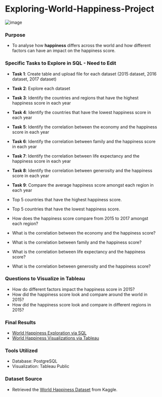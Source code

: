# Exploring-World-Happiness-Project
![image](https://github.com/JennaDahan/Exploring-World-Happiness-Project/assets/142054522/3b50a3ad-0f52-4827-a00a-170327fcc8a3)
### Purpose
- To analyse how **happiness** differs across the world and how different factors can have an impact on the happiness score. 

### Specific Tasks to Explore in SQL - Need to Edit
- **Task 1**: Create table and upload file for each dataset (2015 dataset, 2016 dataset, 2017 dataset)
- **Task 2**: Explore each dataset
- **Task 3**: Identify the countries and regions that have the highest happiness score in each year
- **Task 4**: Identify the countries that have the lowest happiness score in each year
- **Task 5**: Identify the correlation between the economy and the happiness score in each year
- **Task 6**: Identify the correlation between family and the happiness score in each year
- **Task 7**: Identify the correlation between life expectancy and the happiness score in each year
- **Task 8**: Identify the correlation between generosity and the happiness score in each year
- **Task 9**: Compare the average happiness score amongst each region in each year
  
- Top 5 countries that have the highest happiness score.
- Top 5 countries that have the lowest happiness score.
-  How does the happiness score compare from 2015 to 2017 amongst each region?
- What is the correlation between the economy and the happiness score?
- What is the correlation between family and the happiness score?
- What is the correlation between life expectancy and the happiness score?
- What is the correlation between generosity and the happiness score?

### Questions to Visualize in Tableau
- How do different factors impact the happiness score in 2015?
- How did the happiness score look and compare around the world in 2015?
- How did the happiness score look and compare in different regions in 2015?

### Final Results
- [World Happiness Exploration via SQL](https://github.com/JennaDahan/Exploring-World-Happiness-Project/blob/main/HappinessExploration_Query.sql)
- [World Happiness Visualizations via Tableau](https://public.tableau.com/views/WorldHappiness_Maybe/Dashboard1?:language=en-US&:display_count=n&:origin=viz_share_link)

### Tools Utilized
- Database: PostgreSQL
- Visualization: Tableau Public 

### Dataset Source
- Retrieved the [World Happiness Dataset](https://www.kaggle.com/datasets/unsdsn/world-happiness?select=2015.csv) from Kaggle.
